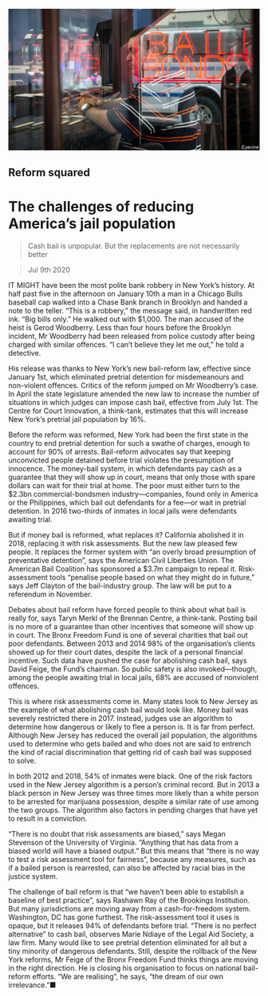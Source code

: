 ![](./images/20200711_USP504.jpg)

## Reform squared

# The challenges of reducing America’s jail population

> Cash bail is unpopular. But the replacements are not necessarily better

> Jul 9th 2020

IT MIGHT have been the most polite bank robbery in New York’s history. At half past five in the afternoon on January 10th a man in a Chicago Bulls baseball cap walked into a Chase Bank branch in Brooklyn and handed a note to the teller. “This is a robbery,” the message said, in handwritten red ink. “Big bills only.” He walked out with $1,000. The man accused of the heist is Gerod Woodberry. Less than four hours before the Brooklyn incident, Mr Woodberry had been released from police custody after being charged with similar offences. “I can’t believe they let me out,” he told a detective.

His release was thanks to New York’s new bail-reform law, effective since January 1st, which eliminated pretrial detention for misdemeanours and non-violent offences. Critics of the reform jumped on Mr Woodberry’s case. In April the state legislature amended the new law to increase the number of situations in which judges can impose cash bail, effective from July 1st. The Centre for Court Innovation, a think-tank, estimates that this will increase New York’s pretrial jail population by 16%.

Before the reform was reformed, New York had been the first state in the country to end pretrial detention for such a swathe of charges, enough to account for 90% of arrests. Bail-reform advocates say that keeping unconvicted people detained before trial violates the presumption of innocence. The money-bail system, in which defendants pay cash as a guarantee that they will show up in court, means that only those with spare dollars can wait for their trial at home. The poor must either turn to the $2.3bn commercial-bondsmen industry—companies, found only in America or the Philippines, which bail out defendants for a fee—or wait in pretrial detention. In 2016 two-thirds of inmates in local jails were defendants awaiting trial.

But if money bail is reformed, what replaces it? California abolished it in 2018, replacing it with risk assessments. But the new law pleased few people. It replaces the former system with “an overly broad presumption of preventative detention”, says the American Civil Liberties Union. The American Bail Coalition has sponsored a $3.7m campaign to repeal it. Risk-assessment tools “penalise people based on what they might do in future,” says Jeff Clayton of the bail-industry group. The law will be put to a referendum in November.

Debates about bail reform have forced people to think about what bail is really for, says Taryn Merkl of the Brennan Centre, a think-tank. Posting bail is no more of a guarantee than other incentives that someone will show up in court. The Bronx Freedom Fund is one of several charities that bail out poor defendants. Between 2013 and 2014 98% of the organisation’s clients showed up for their court dates, despite the lack of a personal financial incentive. Such data have pushed the case for abolishing cash bail, says David Feige, the Fund’s chairman. So public safety is also invoked—though, among the people awaiting trial in local jails, 68% are accused of nonviolent offences.

This is where risk assessments come in. Many states look to New Jersey as the example of what abolishing cash bail would look like. Money bail was severely restricted there in 2017. Instead, judges use an algorithm to determine how dangerous or likely to flee a person is. It is far from perfect. Although New Jersey has reduced the overall jail population, the algorithms used to determine who gets bailed and who does not are said to entrench the kind of racial discrimination that getting rid of cash bail was supposed to solve.

In both 2012 and 2018, 54% of inmates were black. One of the risk factors used in the New Jersey algorithm is a person’s criminal record. But in 2013 a black person in New Jersey was three times more likely than a white person to be arrested for marijuana possession, despite a similar rate of use among the two groups. The algorithm also factors in pending charges that have yet to result in a conviction.

“There is no doubt that risk assessments are biased,” says Megan Stevenson of the University of Virginia. “Anything that has data from a biased world will have a biased output.” But this means that “there is no way to test a risk assessment tool for fairness”, because any measures, such as if a bailed person is rearrested, can also be affected by racial bias in the justice system.

The challenge of bail reform is that “we haven’t been able to establish a baseline of best practice”, says Rashawn Ray of the Brookings Institution. But many jurisdictions are moving away from a cash-for-freedom system. Washington, DC has gone furthest. The risk-assessment tool it uses is opaque, but it releases 94% of defendants before trial. “There is no perfect alternative” to cash bail, observes Marie Ndiaye of the Legal Aid Society, a law firm. Many would like to see pretrial detention eliminated for all but a tiny minority of dangerous defendants. Still, despite the rollback of the New York reforms, Mr Feige of the Bronx Freedom Fund thinks things are moving in the right direction. He is closing his organisation to focus on national bail-reform efforts. “We are realising”, he says, “the dream of our own irrelevance.”■